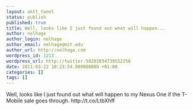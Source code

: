 ```yaml
---
layout: aktt_tweet
status: publish
published: true
title: Well, looks like I just found out what will happen...
author: nelhage
author_login: nelhage
author_email: nelhage@mit.edu
author_url: http://nelhage.com
wordpress_id: 1213
wordpress_url: http://twitter-50201034739552256
date: 2011-03-22 10:23:54.000000000 +01:00
categories: []
tags: []
---
```

Well, looks like I just found out what will happen to my Nexus One if the T-Mobile sale goes through. http:&#47;&#47;t.co&#47;LtbXhff
